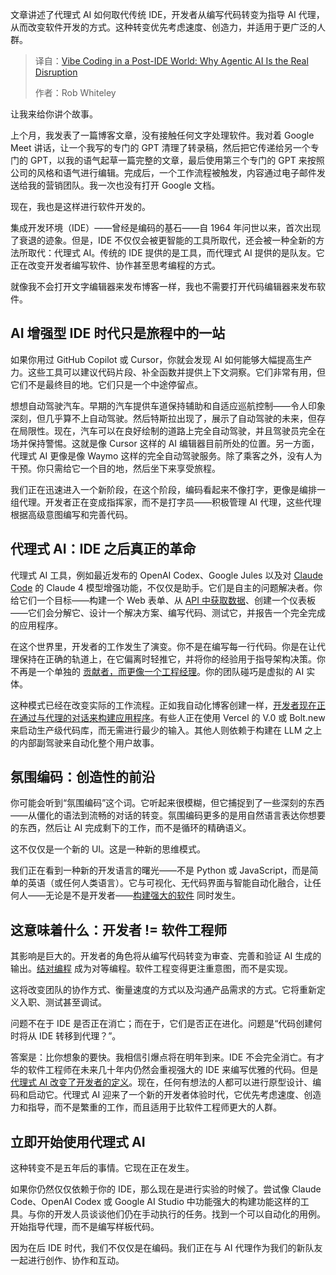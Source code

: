 
<!--
title: 后IDE时代的Vibe编程：为何Agentic AI才是真正的颠覆者
cover: https://cdn.thenewstack.io/media/2025/06/35cbc3ce-boliviainteligente-kecrxz0m42a-unsplash-scaled.jpg
summary: 文章讲述了代理式 AI 如何取代传统 IDE，开发者从编写代码转变为指导 AI 代理，从而改变软件开发的方式。这种转变优先考虑速度、创造力，并适用于更广泛的人群。
-->

文章讲述了代理式 AI 如何取代传统 IDE，开发者从编写代码转变为指导 AI 代理，从而改变软件开发的方式。这种转变优先考虑速度、创造力，并适用于更广泛的人群。

> 译自：[Vibe Coding in a Post-IDE World: Why Agentic AI Is the Real Disruption](https://thenewstack.io/vibe-coding-in-a-post-ide-world-why-agentic-ai-is-the-real-disruption/)
> 
> 作者：Rob Whiteley

让我来给你讲个故事。

上个月，我发表了一篇博客文章，没有接触任何文字处理软件。我对着 Google Meet 讲话，让一个我写的专门的 GPT 清理了转录稿，然后把它传递给另一个专门的 GPT，以我的语气起草一篇完整的文章，最后使用第三个专门的 GPT 来按照公司的风格和语气进行编辑。完成后，一个工作流程被触发，内容通过电子邮件发送给我的营销团队。我一次也没有打开 Google 文档。

现在，我也是这样进行软件开发的。

集成开发环境（IDE）——曾经是编码的基石——自 1964 年问世以来，首次出现了衰退的迹象。但是，IDE 不仅仅会被更智能的工具所取代，还会被一种全新的方法所取代：代理式 AI。传统的 IDE 提供的是工具，而代理式 AI 提供的是队友。它正在改变开发者编写软件、协作甚至思考编程的方式。

就像我不会打开文字编辑器来发布博客一样，我也不需要打开代码编辑器来发布软件。

## **AI 增强型 IDE 时代只是旅程中的一站**

如果你用过 GitHub Copilot 或 Cursor，你就会发现 AI 如何能够大幅提高生产力。这些工具可以建议代码片段、补全函数并提供上下文洞察。它们非常有用，但它们不是最终目的地。它们只是一个中途停留点。

想想自动驾驶汽车。早期的汽车提供车道保持辅助和自适应巡航控制——令人印象深刻，但几乎算不上自动驾驶。然后特斯拉出现了，展示了自动驾驶的未来，但存在局限性。现在，汽车可以在良好绘制的道路上完全自动驾驶，并且驾驶员完全在场并保持警惕。这就是像 Cursor 这样的 AI 编辑器目前所处的位置。另一方面，代理式 AI 更像是像 Waymo 这样的完全自动驾驶服务。除了乘客之外，没有人为干预。你只需给它一个目的地，然后坐下来享受旅程。

我们正在迅速进入一个新阶段，在这个阶段，编码看起来不像打字，更像是编排一组代理。开发者正在变成指挥家，而不是打字员——积极管理 AI 代理，这些代理根据高级意图编写和完善代码。

## **代理式 AI：IDE 之后真正的革命**

代理式 AI 工具，例如最近发布的 OpenAI Codex、Google Jules 以及对 [Claude Code](https://thenewstack.io/claude-opus-4-with-claude-code-a-developer-walkthrough/) 的 Claude 4 模型增强功能，不仅仅是助手。它们是自主的问题解决者。你给它们一个目标——构建一个 Web 表单、从 [API 中获取数据](https://thenewstack.io/graphql-vs-openapi-pros-and-cons-for-data-governance/)、创建一个仪表板——它们会分解它、设计一个解决方案、编写代码、测试它，并报告一个完全完成的应用程序。

在这个世界里，开发者的工作发生了演变。你不是在编写每一行代码。你是在让代理保持在正确的轨道上，在它偏离时轻推它，并将你的经验用于指导架构决策。你不再是一个单独的 [贡献者，而更像一个工程经理](https://thenewstack.io/its-time-to-start-preparing-apis-for-the-ai-agent-era/)。你的团队碰巧是虚拟的 AI 实体。

这种模式已经在改变实际的工作流程。正如我自动化博客创建一样，[开发者现在正在通过与代理的对话来构建应用程序](https://thenewstack.io/llama-stack-released-to-help-developers-build-agentic-apps/)。有些人正在使用 Vercel 的 V.0 或 Bolt.new 来启动生产级代码库，而无需进行最少的输入。其他人则依赖于构建在 LLM 之上的内部副驾驶来自动化整个用户故事。

## **氛围编码：创造性的前沿**

你可能会听到“氛围编码”这个词。它听起来很模糊，但它捕捉到了一些深刻的东西——从僵化的语法到流畅的对话的转变。氛围编码更多的是用自然语言表达你想要的东西，然后让 AI 完成剩下的工作，而不是循环的精确语义。

这不仅仅是一个新的 UI。这是一种新的思维模式。

我们正在看到一种新的开发语言的曙光——不是 Python 或 JavaScript，而是简单的英语（或任何人类语言）。它与可视化、无代码界面与智能自动化融合，让任何人——无论是不是开发者——[构建强大的软件](https://thenewstack.io/ai-coding-assistants-are-reshaping-engineering-not-replacing-engineers/) 同时发生。

## **这意味着什么：开发者 != 软件工程师**

其影响是巨大的。开发者的角色将从编写代码转变为审查、完善和验证 AI 生成的输出。[结对编程](https://thenewstack.io/engineers-must-become-agile-collaboration-ninjas/) 成为对等编程。软件工程变得更注重意图，而不是实现。

这将改变团队的协作方式、衡量速度的方式以及沟通产品需求的方式。它将重新定义入职、测试甚至调试。

问题不在于 IDE 是否正在消亡；而在于，它们是否正在进化。问题是“代码创建何时将从 IDE 转移到代理？”。

答案是：比你想象的要快。我相信引爆点将在明年到来。IDE 不会完全消亡。有才华的软件工程师在未来几十年内仍然会重视强大的 IDE 来编写优雅的代码。但是 [代理式 AI 改变了开发者的定义](https://thenewstack.io/how-ai-agents-will-change-the-web-for-users-and-developers/)。现在，任何有想法的人都可以进行原型设计、编码和启动它。代理式 AI 迎来了一个新的开发者体验时代，它优先考虑速度、创造力和指导，而不是繁重的工作，而且适用于比软件工程师更大的人群。

## **立即开始使用代理式 AI**

这种转变不是五年后的事情。它现在正在发生。

如果你仍然仅仅依赖于你的 IDE，那么现在是进行实验的时候了。尝试像 Claude Code、OpenAI Codex 或 Google AI Studio 中功能强大的构建功能这样的工具。与你的开发人员谈谈他们仍在手动执行的任务。找到一个可以自动化的用例。开始指导代理，而不是编写样板代码。

因为在后 IDE 时代，我们不仅仅是在编码。我们正在与 AI 代理作为我们的新队友一起进行创作、协作和互动。